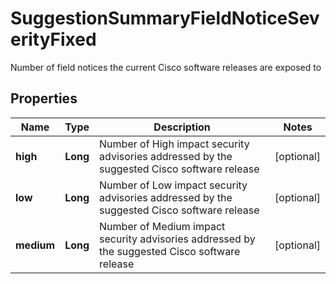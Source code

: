 

# SuggestionSummaryFieldNoticeSeverityFixed

Number of field notices the current Cisco software releases are exposed to

## Properties

| Name | Type | Description | Notes |
|------------ | ------------- | ------------- | -------------|
|**high** | **Long** | Number of High impact security advisories addressed by the suggested Cisco software release |  [optional] |
|**low** | **Long** | Number of Low impact security advisories addressed by the suggested Cisco software release |  [optional] |
|**medium** | **Long** | Number of Medium impact security advisories addressed by the suggested Cisco software release |  [optional] |



